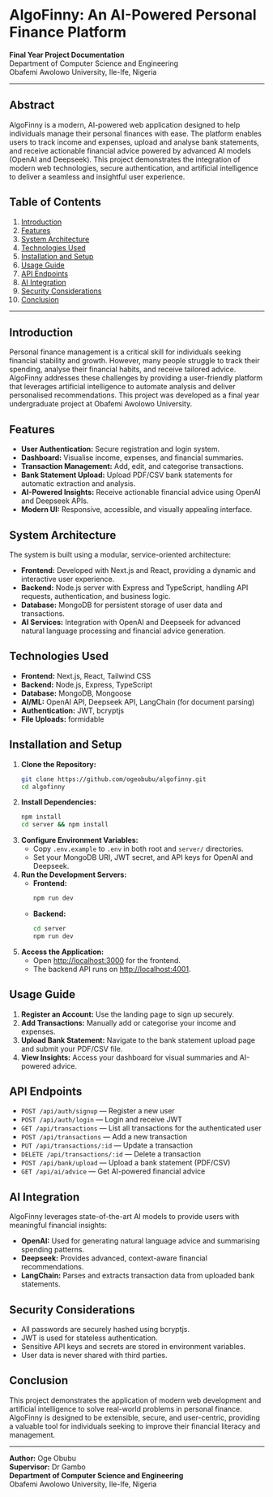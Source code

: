 
# AlgoFinny: An AI-Powered Personal Finance Platform

**Final Year Project Documentation**  
Department of Computer Science and Engineering  
Obafemi Awolowo University, Ile-Ife, Nigeria

---

## Abstract

AlgoFinny is a modern, AI-powered web application designed to help individuals manage their personal finances with ease. The platform enables users to track income and expenses, upload and analyse bank statements, and receive actionable financial advice powered by advanced AI models (OpenAI and Deepseek). This project demonstrates the integration of modern web technologies, secure authentication, and artificial intelligence to deliver a seamless and insightful user experience.

## Table of Contents

1. [Introduction](#introduction)
2. [Features](#features)
3. [System Architecture](#system-architecture)
4. [Technologies Used](#technologies-used)
5. [Installation and Setup](#installation-and-setup)
6. [Usage Guide](#usage-guide)
7. [API Endpoints](#api-endpoints)
8. [AI Integration](#ai-integration)
9. [Security Considerations](#security-considerations)
10. [Conclusion](#conclusion)

---

## Introduction

Personal finance management is a critical skill for individuals seeking financial stability and growth. However, many people struggle to track their spending, analyse their financial habits, and receive tailored advice. AlgoFinny addresses these challenges by providing a user-friendly platform that leverages artificial intelligence to automate analysis and deliver personalised recommendations. This project was developed as a final year undergraduate project at Obafemi Awolowo University.

## Features

- **User Authentication:** Secure registration and login system.
- **Dashboard:** Visualise income, expenses, and financial summaries.
- **Transaction Management:** Add, edit, and categorise transactions.
- **Bank Statement Upload:** Upload PDF/CSV bank statements for automatic extraction and analysis.
- **AI-Powered Insights:** Receive actionable financial advice using OpenAI and Deepseek APIs.
- **Modern UI:** Responsive, accessible, and visually appealing interface.

## System Architecture

The system is built using a modular, service-oriented architecture:

- **Frontend:** Developed with Next.js and React, providing a dynamic and interactive user experience.
- **Backend:** Node.js server with Express and TypeScript, handling API requests, authentication, and business logic.
- **Database:** MongoDB for persistent storage of user data and transactions.
- **AI Services:** Integration with OpenAI and Deepseek for advanced natural language processing and financial advice generation.

## Technologies Used

- **Frontend:** Next.js, React, Tailwind CSS
- **Backend:** Node.js, Express, TypeScript
- **Database:** MongoDB, Mongoose
- **AI/ML:** OpenAI API, Deepseek API, LangChain (for document parsing)
- **Authentication:** JWT, bcryptjs
- **File Uploads:** formidable

## Installation and Setup

1. **Clone the Repository:**
   ```bash
   git clone https://github.com/ogeobubu/algofinny.git
   cd algofinny
   ```
2. **Install Dependencies:**
   ```bash
   npm install
   cd server && npm install
   ```
3. **Configure Environment Variables:**
   - Copy `.env.example` to `.env` in both root and `server/` directories.
   - Set your MongoDB URI, JWT secret, and API keys for OpenAI and Deepseek.
4. **Run the Development Servers:**
   - **Frontend:**
     ```bash
     npm run dev
     ```
   - **Backend:**
     ```bash
     cd server
     npm run dev
     ```
5. **Access the Application:**
   - Open [http://localhost:3000](http://localhost:3000) for the frontend.
   - The backend API runs on [http://localhost:4001](http://localhost:4001).

## Usage Guide

1. **Register an Account:** Use the landing page to sign up securely.
2. **Add Transactions:** Manually add or categorise your income and expenses.
3. **Upload Bank Statement:** Navigate to the bank statement upload page and submit your PDF/CSV file.
4. **View Insights:** Access your dashboard for visual summaries and AI-powered advice.

## API Endpoints

- `POST /api/auth/signup` — Register a new user
- `POST /api/auth/login` — Login and receive JWT
- `GET /api/transactions` — List all transactions for the authenticated user
- `POST /api/transactions` — Add a new transaction
- `PUT /api/transactions/:id` — Update a transaction
- `DELETE /api/transactions/:id` — Delete a transaction
- `POST /api/bank/upload` — Upload a bank statement (PDF/CSV)
- `GET /api/ai/advice` — Get AI-powered financial advice

## AI Integration

AlgoFinny leverages state-of-the-art AI models to provide users with meaningful financial insights:

- **OpenAI:** Used for generating natural language advice and summarising spending patterns.
- **Deepseek:** Provides advanced, context-aware financial recommendations.
- **LangChain:** Parses and extracts transaction data from uploaded bank statements.

## Security Considerations

- All passwords are securely hashed using bcryptjs.
- JWT is used for stateless authentication.
- Sensitive API keys and secrets are stored in environment variables.
- User data is never shared with third parties.

## Conclusion

This project demonstrates the application of modern web development and artificial intelligence to solve real-world problems in personal finance. AlgoFinny is designed to be extensible, secure, and user-centric, providing a valuable tool for individuals seeking to improve their financial literacy and management.

---

**Author:** Oge Obubu  
**Supervisor:** Dr Gambo  
**Department of Computer Science and Engineering**  
Obafemi Awolowo University, Ile-Ife, Nigeria
